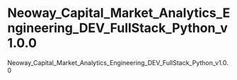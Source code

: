 # Neoway_Capital_Market_Analytics_Engineering_DEV_FullStack_Python_v1.0.0
Neoway_Capital_Market_Analytics_Engineering_DEV_FullStack_Python_v1.0.0
